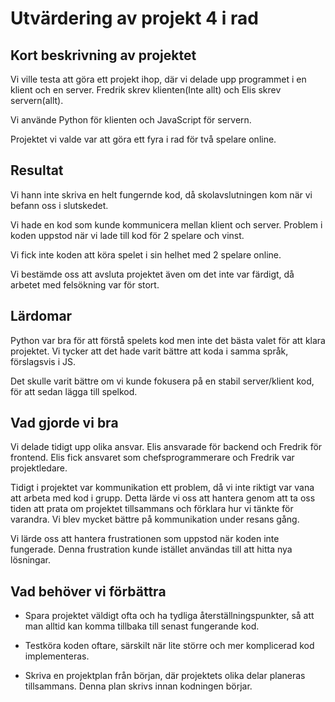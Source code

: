 # Utvärdering av projekt 4 i rad


## Kort beskrivning av projektet
Vi ville testa att göra ett projekt ihop, där vi delade upp programmet i en klient och en server. Fredrik skrev klienten(Inte allt) och Elis skrev servern(allt).

Vi använde Python för klienten och JavaScript för servern.

Projektet vi valde var att göra ett fyra i rad för två spelare online.

## Resultat
Vi hann inte skriva en helt fungernde kod, då skolavslutningen kom när vi befann oss i slutskedet.

Vi hade en kod som kunde kommunicera mellan klient och server. Problem i koden uppstod när vi lade till kod för 2 spelare och vinst.

Vi fick inte koden att köra spelet i sin helhet med 2 spelare online.

Vi bestämde oss att avsluta projektet även om det inte var färdigt, då arbetet med felsökning var för stort.

## Lärdomar

Python var bra för att förstå spelets kod men inte det bästa valet för att klara projektet. Vi tycker att det hade varit bättre att koda i samma språk, förslagsvis i JS.

Det skulle varit bättre om vi kunde fokusera på en stabil server/klient kod, för att sedan lägga till spelkod.

## Vad gjorde vi bra

Vi delade tidigt upp olika ansvar. Elis ansvarade för backend och Fredrik för frontend. Elis fick ansvaret som chefsprogrammerare och Fredrik var projektledare.

Tidigt i projektet var kommunikation ett problem, då vi inte riktigt var vana att arbeta med kod i grupp. Detta lärde vi oss att hantera genom att ta oss tiden att prata om projektet tillsammans och förklara hur vi tänkte för varandra. Vi blev mycket bättre på kommunikation under resans gång.

Vi lärde oss att hantera frustrationen som uppstod när koden inte fungerade. Denna frustration kunde istället användas till att hitta nya lösningar.


## Vad behöver vi förbättra

- Spara projektet väldigt ofta och ha tydliga återställningspunkter, så att man alltid kan komma tillbaka till senast fungerande kod.

- Testköra koden oftare, särskilt när lite större och mer komplicerad kod implementeras.

- Skriva en projektplan från början, där projektets olika delar planeras tillsammans. Denna plan skrivs innan kodningen börjar.



